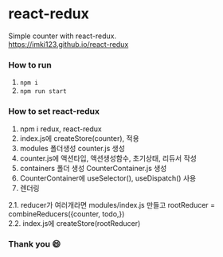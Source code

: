 # react-redux
Simple counter with react-redux.  
https://imki123.github.io/react-redux   

### How to run
1. ```npm i```
2. ```npm run start```

### How to set react-redux
1. npm i redux, react-redux  
2. index.js에 createStore(counter), <Provider store={store}> 적용  
3. modules 폴더생성 counter.js 생성  
4. counter.js에 액션타입, 액션생성함수, 초기상태, 리듀서 작성  
5. containers 폴더 생성 CounterContainer.js 생성  
6. CounterContainer에 useSelector(), useDispatch() 사용  
7. <CounterContiner> 렌더링  
  
  
2.1. reducer가 여러개라면 modules/index.js 만들고 rootReducer = combineReducers({counter, todo,})  
2.2. index.js에 createStore(rootReducer)

### Thank you 😄
